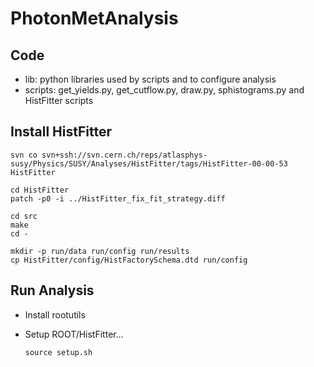 PhotonMetAnalysis
=================

## Code

* lib:     python libraries used by scripts and to configure analysis
* scripts: get_yields.py, get_cutflow.py, draw.py, sphistograms.py and HistFitter scripts


## Install HistFitter

    svn co svn+ssh://svn.cern.ch/reps/atlasphys-susy/Physics/SUSY/Analyses/HistFitter/tags/HistFitter-00-00-53 HistFitter

    cd HistFitter
    patch -p0 -i ../HistFitter_fix_fit_strategy.diff

    cd src
    make 
    cd -

    mkdir -p run/data run/config run/results
    cp HistFitter/config/HistFactorySchema.dtd run/config

## Run Analysis

* Install rootutils 

* Setup ROOT/HistFitter...
    ```
    source setup.sh
    ```



